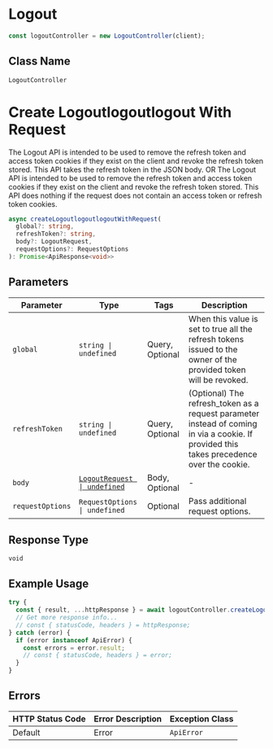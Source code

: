 # Logout

```ts
const logoutController = new LogoutController(client);
```

## Class Name

`LogoutController`


# Create Logoutlogoutlogout With Request

The Logout API is intended to be used to remove the refresh token and access token cookies if they exist on the client and revoke the refresh token stored. This API takes the refresh token in the JSON body. OR The Logout API is intended to be used to remove the refresh token and access token cookies if they exist on the client and revoke the refresh token stored. This API does nothing if the request does not contain an access token or refresh token cookies.

```ts
async createLogoutlogoutlogoutWithRequest(
  global?: string,
  refreshToken?: string,
  body?: LogoutRequest,
  requestOptions?: RequestOptions
): Promise<ApiResponse<void>>
```

## Parameters

| Parameter | Type | Tags | Description |
|  --- | --- | --- | --- |
| `global` | `string \| undefined` | Query, Optional | When this value is set to true all the refresh tokens issued to the owner of the provided token will be revoked. |
| `refreshToken` | `string \| undefined` | Query, Optional | (Optional) The refresh_token as a request parameter instead of coming in via a cookie. If provided this takes precedence over the cookie. |
| `body` | [`LogoutRequest \| undefined`](../../doc/models/logout-request.md) | Body, Optional | - |
| `requestOptions` | `RequestOptions \| undefined` | Optional | Pass additional request options. |

## Response Type

`void`

## Example Usage

```ts
try {
  const { result, ...httpResponse } = await logoutController.createLogoutlogoutlogoutWithRequest();
  // Get more response info...
  // const { statusCode, headers } = httpResponse;
} catch (error) {
  if (error instanceof ApiError) {
    const errors = error.result;
    // const { statusCode, headers } = error;
  }
}
```

## Errors

| HTTP Status Code | Error Description | Exception Class |
|  --- | --- | --- |
| Default | Error | `ApiError` |

